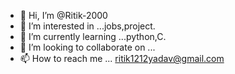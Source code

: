 - 👋 Hi, I’m @Ritik-2000
- 👀 I’m interested in ...jobs,project.
- 🌱 I’m currently learning ...python,C.
- 💞️ I’m looking to collaborate on ...
- 📫 How to reach me ... ritik1212yadav@gmail.com

<!---
Ritik-2000/Ritik-2000 is a ✨ special ✨ repository because its `README.md` (this file) appears on your GitHub profile.
You can click the Preview link to take a look at your changes.
--->

